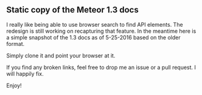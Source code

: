 ## Static copy of the Meteor 1.3 docs
I really like being able to use browser search to find API elements.  The redesign is still working on recapturing that feature.
In the meantime here is a simple snapshot of the 1.3 docs as of 5-25-2016 based on the older format.

Simply clone it and point your browser at it.

If you find any broken links, feel free to drop me an issue or a pull request.  I will happily fix.

Enjoy!
